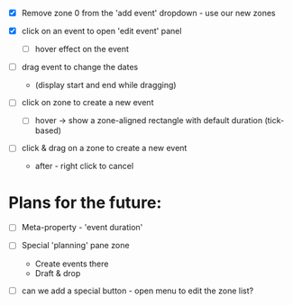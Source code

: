- [x] Remove zone 0 from the 'add event' dropdown - use our new zones

- [x] click on an event to open 'edit event' panel
  - [ ] hover effect on the event
- [ ] drag event to change the dates
  - (display start and end while dragging)
- [ ] click on zone to create a new event
  - [ ] hover -> show a zone-aligned rectangle with default duration (tick-based)
- [ ] click & drag on a zone to create a new event
  - after - right click to cancel

# Plans for the future:

- [ ] Meta-property - 'event duration'
- [ ] Special 'planning' pane zone

  - Create events there
  - Draft & drop

- [ ] can we add a special button - open menu to edit the zone list?

